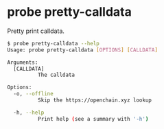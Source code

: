 # probe pretty-calldata

Pretty print calldata.

```bash
$ probe pretty-calldata --help
Usage: probe pretty-calldata [OPTIONS] [CALLDATA]

Arguments:
  [CALLDATA]
          The calldata

Options:
  -o, --offline
          Skip the https://openchain.xyz lookup

  -h, --help
          Print help (see a summary with '-h')
```